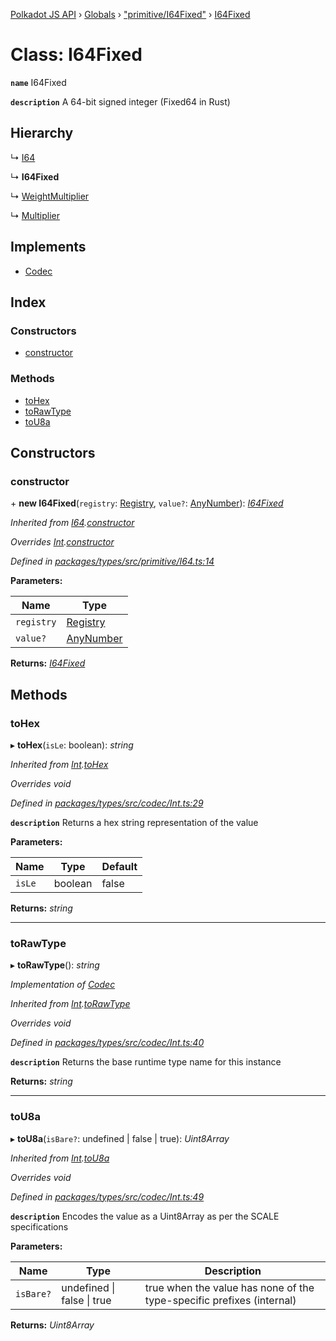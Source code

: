 [Polkadot JS API](../README.md) › [Globals](../globals.md) › ["primitive/I64Fixed"](../modules/_primitive_i64fixed_.md) › [I64Fixed](_primitive_i64fixed_.i64fixed.md)

# Class: I64Fixed

**`name`** I64Fixed

**`description`** 
A 64-bit signed integer (Fixed64 in Rust)

## Hierarchy

  ↳ [I64](_primitive_i64_.i64.md)

  ↳ **I64Fixed**

  ↳ [WeightMultiplier](../interfaces/_interfaces_runtime_types_.weightmultiplier.md)

  ↳ [Multiplier](../interfaces/_interfaces_txpayment_types_.multiplier.md)

## Implements

* [Codec](../interfaces/_types_.codec.md)

## Index

### Constructors

* [constructor](_primitive_i64fixed_.i64fixed.md#constructor)

### Methods

* [toHex](_primitive_i64fixed_.i64fixed.md#tohex)
* [toRawType](_primitive_i64fixed_.i64fixed.md#torawtype)
* [toU8a](_primitive_i64fixed_.i64fixed.md#tou8a)

## Constructors

###  constructor

\+ **new I64Fixed**(`registry`: [Registry](../interfaces/_types_.registry.md), `value?`: [AnyNumber](../modules/_types_.md#anynumber)): *[I64Fixed](_primitive_i64fixed_.i64fixed.md)*

*Inherited from [I64](_primitive_i64_.i64.md).[constructor](_primitive_i64_.i64.md#constructor)*

*Overrides [Int](_codec_int_.int.md).[constructor](_codec_int_.int.md#constructor)*

*Defined in [packages/types/src/primitive/I64.ts:14](https://github.com/polkadot-js/api/blob/c576c689d/packages/types/src/primitive/I64.ts#L14)*

**Parameters:**

Name | Type |
------ | ------ |
`registry` | [Registry](../interfaces/_types_.registry.md) |
`value?` | [AnyNumber](../modules/_types_.md#anynumber) |

**Returns:** *[I64Fixed](_primitive_i64fixed_.i64fixed.md)*

## Methods

###  toHex

▸ **toHex**(`isLe`: boolean): *string*

*Inherited from [Int](_codec_int_.int.md).[toHex](_codec_int_.int.md#tohex)*

*Overrides void*

*Defined in [packages/types/src/codec/Int.ts:29](https://github.com/polkadot-js/api/blob/c576c689d/packages/types/src/codec/Int.ts#L29)*

**`description`** Returns a hex string representation of the value

**Parameters:**

Name | Type | Default |
------ | ------ | ------ |
`isLe` | boolean | false |

**Returns:** *string*

___

###  toRawType

▸ **toRawType**(): *string*

*Implementation of [Codec](../interfaces/_types_.codec.md)*

*Inherited from [Int](_codec_int_.int.md).[toRawType](_codec_int_.int.md#torawtype)*

*Overrides void*

*Defined in [packages/types/src/codec/Int.ts:40](https://github.com/polkadot-js/api/blob/c576c689d/packages/types/src/codec/Int.ts#L40)*

**`description`** Returns the base runtime type name for this instance

**Returns:** *string*

___

###  toU8a

▸ **toU8a**(`isBare?`: undefined | false | true): *Uint8Array*

*Inherited from [Int](_codec_int_.int.md).[toU8a](_codec_int_.int.md#tou8a)*

*Overrides void*

*Defined in [packages/types/src/codec/Int.ts:49](https://github.com/polkadot-js/api/blob/c576c689d/packages/types/src/codec/Int.ts#L49)*

**`description`** Encodes the value as a Uint8Array as per the SCALE specifications

**Parameters:**

Name | Type | Description |
------ | ------ | ------ |
`isBare?` | undefined &#124; false &#124; true | true when the value has none of the type-specific prefixes (internal)  |

**Returns:** *Uint8Array*
